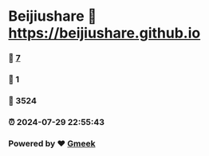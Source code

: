 # Beijiushare :link: https://beijiushare.github.io 
### :page_facing_up: [7](https://beijiushare.github.io/tag.html) 
### :speech_balloon: 1 
### :hibiscus: 3524 
### :alarm_clock: 2024-07-29 22:55:43 
### Powered by :heart: [Gmeek](https://github.com/Meekdai/Gmeek)
